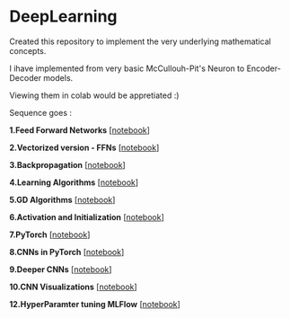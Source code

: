 # DeepLearning
Created this repository to implement the very underlying mathematical concepts.

I ihave implemented from very basic McCullouh-Pit's Neuron to Encoder-Decoder models.

Viewing them in colab would be appretiated :)

Sequence goes :

**1.Feed Forward Networks** [[notebook](https://github.com/siddhantjain07/DeepLearning/blob/master/FeedForawrdNetwork.ipynb)]

**2.Vectorized version - FFNs** [[notebook](https://github.com/siddhantjain07/DeepLearning/blob/master/VectorizedFeedForwardNetowrks.ipynb)]

**3.Backpropagation** [[notebook](https://github.com/siddhantjain07/DeepLearning/blob/master/ScalarBackpropagation.ipynb)]

**4.Learning Algorithms** [[notebook](https://github.com/siddhantjain07/DeepLearning/blob/master/LearningAlgorithms.ipynb)]

**5.GD Algorithms** [[notebook](https://github.com/siddhantjain07/DeepLearning/blob/master/VectorizedGDAlgos.ipynb)]

**6.Activation and Initialization** [[notebook](https://github.com/siddhantjain07/DeepLearning/blob/master/Weight_Initialization_Activation_Functions.ipynb)]

**7.PyTorch** [[notebook](https://github.com/siddhantjain07/DeepLearning/blob/master/PyTorch.ipynb)]

**8.CNNs in PyTorch** [[notebook](https://github.com/siddhantjain07/DeepLearning/blob/master/PyTorchCNN.ipynb)]

**9.Deeper CNNs** [[notebook](https://github.com/siddhantjain07/DeepLearning/blob/master/LargeCNNs.ipynb)]

**10.CNN Visualizations** [[notebook](https://github.com/siddhantjain07/DeepLearning/blob/master/CNNVisualizations.ipynb)]

**12.HyperParamter tuning MLFlow** [[notebook](https://github.com/siddhantjain07/DeepLearning/blob/master/HyperParameterTuning_MLFlow.ipynb)]
